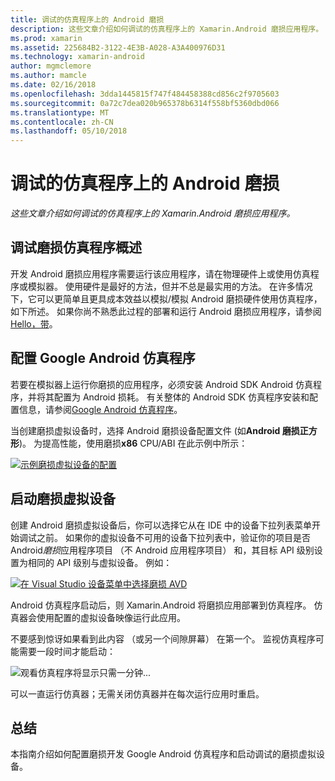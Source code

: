 ```yaml
---
title: 调试的仿真程序上的 Android 磨损
description: 这些文章介绍如何调试的仿真程序上的 Xamarin.Android 磨损应用程序。
ms.prod: xamarin
ms.assetid: 225684B2-3122-4E3B-A028-A3A400976D31
ms.technology: xamarin-android
author: mgmclemore
ms.author: mamcle
ms.date: 02/16/2018
ms.openlocfilehash: 3dda1445815f747f484458388cd856c2f9705603
ms.sourcegitcommit: 0a72c7dea020b965378b6314f558bf5360dbd066
ms.translationtype: MT
ms.contentlocale: zh-CN
ms.lasthandoff: 05/10/2018
---
```

# <a name="debug-android-wear-on-an-emulator"></a>调试的仿真程序上的 Android 磨损

_这些文章介绍如何调试的仿真程序上的 Xamarin.Android 磨损应用程序。_

## <a name="debug-wear-on-emulator-overview"></a>调试磨损仿真程序概述

开发 Android 磨损应用程序需要运行该应用程序，请在物理硬件上或使用仿真程序或模拟器。 使用硬件是最好的方法，但并不总是最实用的方法。 在许多情况下，它可以更简单且更具成本效益以模拟/模拟 Android 磨损硬件使用仿真程序，如下所述。 如果你尚不熟悉此过程的部署和运行 Android 磨损应用程序，请参阅[Hello，带](~/android/wear/get-started/hello-wear.md)。

## <a name="configure-the-google-android-emulator"></a>配置 Google Android 仿真程序

若要在模拟器上运行你磨损的应用程序，必须安装 Android SDK Android 仿真程序，并将其配置为 Android 损耗。 有关整体的 Android SDK 仿真程序安装和配置信息，请参阅[Google Android 仿真程序](~/android/deploy-test/debugging/android-sdk-emulator/index.md)。

当创建磨损虚拟设备时，选择 Android 磨损设备配置文件 (如**Android 磨损正方形**)。 为提高性能，使用磨损**x86** CPU/ABI 在此示例中所示：

[![示例磨损虚拟设备的配置](debug-on-emulator-images/01-wear-avd-example-sml.png)](debug-on-emulator-images/01-wear-avd-example.png#lightbox)


## <a name="launch-the-wear-virtual-device"></a>启动磨损虚拟设备 

创建 Android 磨损虚拟设备后，你可以选择它从在 IDE 中的设备下拉列表菜单开始调试之前。 如果你的虚拟设备不可用的设备下拉列表中，验证你的项目是否 Android*磨损*应用程序项目 （不 Android 应用程序项目） 和，其目标 API 级别设置为相同的 API 级别与虚拟设备。 例如：

[![在 Visual Studio 设备菜单中选择磨损 AVD](debug-on-emulator-images/vs/choose-wear-sim.png)](debug-on-emulator-images/vs/choose-wear-sim.png#lightbox)

Android 仿真程序启动后，则 Xamarin.Android 将磨损应用部署到仿真程序。 仿真器会使用配置的虚拟设备映像运行此应用。

不要感到惊讶如果看到此内容 （或另一个间隙屏幕） 在第一个。 监视仿真程序可能需要一段时间才能启动： 

![观看仿真程序将显示只需一分钟...](debug-on-emulator-images/please-wait.png)

可以一直运行仿真器；无需关闭仿真器并在每次运行应用时重启。

 
## <a name="summary"></a>总结
 
本指南介绍如何配置磨损开发 Google Android 仿真程序和启动调试的磨损虚拟设备。
